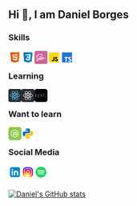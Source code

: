 ## Hi 👋, I am Daniel Borges

### Skills
[<img align="left" alt="linkedin" width="26px" src="./assets/images/html.png" />][html]
[<img align="left" alt="linkedin" width="26px" src="./assets/images/css.png" />][css]
[<img align="left" alt="linkedin" width="26px" src="./assets/images/sass.png" />][sass]
[<img align="left" alt="linkedin" width="26px" src="./assets/images/javascript.png" />][javascript]
[<img align="left" alt="linkedin" width="26px" src="./assets/images/typescript.png" />][typescript]

<br/>

### Learning
[<img align="left" alt="linkedin" width="26px" src="./assets/images/react.png" />][react]
[<img align="left" alt="linkedin" width="26px" src="./assets/images/react-native.png" />][react-native]
[<img align="left" alt="linkedin" width="26px" src="./assets/images/next.png" />][next-js]

<br/>

### Want to learn 
[<img align="left" alt="linkedin" width="26px" src="./assets/images/node.png" />][node]
[<img align="left" alt="linkedin" width="26px" src="./assets/images/python.png" />][python]

<br/>

### Social Media
[<img align="left" alt="linkedin" width="26px" src="./assets/images/linkedin.png" />][linkedin]
[<img align="left" alt="linkedin" width="26px" src="./assets/images/instagram.png" />][instagram]
[<img align="left" alt="linkedin" width="26px" src="./assets/images/spotify.png" />][spotify]

<br/>
<br/>

[![Daniel's GitHub stats](https://github-readme-stats.vercel.app/api?username=b0rgesdaniel&show_icons=true&theme=tokyonight)](https://github.com/anuraghazra/github-readme-stats)

[instagram]: https://www.instagram.com/borges.dn/
[linkedin]: https://www.linkedin.com/in/daniel-b0rges/
[html]: https://devdocs.io/html/
[css]: https://devdocs.io/css/
[javascript]: https://devdocs.io/javascript/
[sass]: https://sass-lang.com
[typescript]: https://devdocs.io/typescript/
[react]: https://www.react.com/
[react-native]: https://reactnative.dev
[next-js]: https://nextjs.org
[node]: https://devdocs.io/node/
[python]: https://devdocs.io/python~3.9/
[spotify]: https://open.spotify.com/user/dnborges?si=1329288a76e24c26
